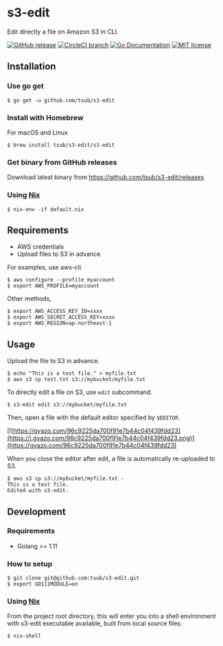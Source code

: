 # s3-edit

Edit directly a file on Amazon S3 in CLI.

[![GitHub release](https://img.shields.io/github/release/tsub/s3-edit.svg?style=flat-square)](https://github.com/tsub/s3-edit/releases)
[![CircleCI branch](https://img.shields.io/circleci/project/github/tsub/s3-edit/master.svg?style=flat-square)](https://circleci.com/gh/tsub/s3-edit/tree/master)
[![Go Documentation](http://img.shields.io/badge/go-documentation-blue.svg?style=flat-square)](https://godoc.org/github.com/tsub/s3-edit)
[![MIT license](https://img.shields.io/github/license/tsub/s3-edit.svg?style=flat-square)](https://github.com/tsub/s3-edit/blob/master/LICENSE)

## Installation

### Use go get

```
$ go get -u github.com/tsub/s3-edit
```

### Install with Homebrew

For macOS and Linux

```
$ brew install tsub/s3-edit/s3-edit
```

### Get binary from GitHub releases

Download latest binary from https://github.com/tsub/s3-edit/releases

### Using [Nix](https://nixos.org/)

```
$ nix-env -if default.nix
```

## Requirements

* AWS credentials
* Upload files to S3 in advance

For examples, use aws-cli

```
$ aws configure --profile myaccount
$ export AWS_PROFILE=myaccount
```

Other methods,

```
$ export AWS_ACCESS_KEY_ID=xxxx
$ export AWS_SECRET_ACCESS_KEY=xxxx
$ export AWS_REGION=ap-northeast-1
```

## Usage

Upload the file to S3 in advance.

```
$ echo "This is a test file." > myfile.txt
$ aws s3 cp test.txt s3://mybucket/myfile.txt
```

To directly edit a file on S3, use `edit` subcommand.

```
$ s3-edit edit s3://mybucket/myfile.txt
```

Then, open a file with the default editor specified by `$EDITOR`.

[![https://gyazo.com/96c9225da700f91e7b44c04f439fdd23](https://i.gyazo.com/96c9225da700f91e7b44c04f439fdd23.png)](https://gyazo.com/96c9225da700f91e7b44c04f439fdd23)

When you close the editor after edit, a file is automatically re-uploaded to S3.

```
$ aws s3 cp s3://mybucket/myfile.txt -
This is a test file.
Edited with s3-edit.
```

## Development

### Requirements

* Golang >= 1.11

### How to setup

```
$ git clone git@github.com:tsub/s3-edit.git
$ export GO111MODULE=on
```

### Using [Nix](https://nixos.org/)

From the project root directory, this will enter you into a shell environment with s3-edit executable available, built from local source files.

```
$ nix-shell
```
